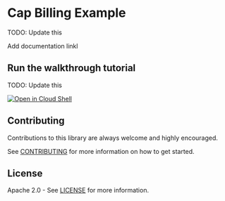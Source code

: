 # Cap Billing Example

TODO: Update this

Add documentation linkl

## Run the walkthrough tutorial

TODO: Update this

[![Open in Cloud Shell](http://gstatic.com/cloudssh/images/open-btn.svg)](https://console.cloud.google.com/cloudshell/editor?cloudshell_git_repo=https%3A%2F%2Fgithub.com%2Fhujessica%2Fcap-billing-example&cloudshell_tutorial=walkthroughtutorial.md)

## Contributing

Contributions to this library are always welcome and highly encouraged.

See [CONTRIBUTING](CONTRIBUTING) for more information on how to get started.

## License

Apache 2.0 - See [LICENSE](LICENSE) for more information.
